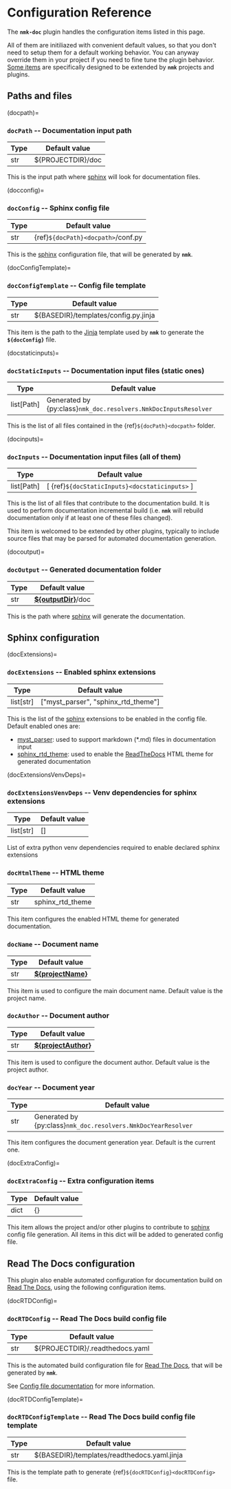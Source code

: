 # Configuration Reference

The **`nmk-doc`** plugin handles the configuration items listed in this page.

All of them are initiliazed with convenient default values, so that you don't need to setup them for a default working behavior. You can anyway override them in your project if you need to fine tune the plugin behavior. [Some items](extend.md) are specifically designed to be extended by **`nmk`** projects and plugins.

## Paths and files

(docpath)=
### **`docPath`** -- Documentation input path

| Type | Default value |
|-     |-
| str  | ${PROJECTDIR}/doc

This is the input path where [sphinx](https://www.sphinx-doc.org/) will look for documentation files.

(docconfig)=
### **`docConfig`** -- Sphinx config file

| Type | Default value |
|-     |-
| str  | {ref}`${docPath}<docpath>`/conf.py

This is the [sphinx](https://www.sphinx-doc.org/) configuration file, that will be generated by **`nmk`**.

(docConfigTemplate)=
### **`docConfigTemplate`** -- Config file template

| Type | Default value |
|-     |-
| str  | ${BASEDIR}/templates/config.py.jinja

This item is the path to the [Jinja](https://jinja.palletsprojects.com/en/3.1.x/templates/) template used by **`nmk`** to generate the **`${docConfig}`** file.

(docstaticinputs)=
### **`docStaticInputs`** -- Documentation input files (static ones)

| Type       | Default value |
|-           |-
| list[Path] | Generated by {py:class}`nmk_doc.resolvers.NmkDocInputsResolver`

This is the list of all files contained in the {ref}`${docPath}<docpath>` folder.

(docinputs)=
### **`docInputs`** -- Documentation input files (all of them)

| Type       | Default value |
|-           |-
| list[Path] | [ {ref}`${docStaticInputs}<docstaticinputs>` ]

This is the list of all files that contribute to the documentation build.
It is used to perform documentation incremental build (i.e. **`nmk`** will rebuild documentation only if at least one of these files changed).

This item is welcomed to be extended by other plugins, typically to include source files that may be parsed for automated documentation generation.

(docoutput)=
### **`docOutput`** -- Generated documentation folder

| Type | Default value |
|-     |-
| str  | **[${outputDir}](https://nmk-base.readthedocs.io/en/stable/config.html#outputdir-output-base-directory)**/doc

This is the path where [sphinx](https://www.sphinx-doc.org/) will generate the documentation.

## Sphinx configuration

(docExtensions)=
### **`docExtensions`** -- Enabled sphinx extensions

| Type       | Default value |
|-           |-
| list[str] | ["myst_parser", "sphinx_rtd_theme"]

This is the list of the [sphinx](https://www.sphinx-doc.org/) extensions to be enabled in the config file. Default enabled ones are:
* [myst_parser](https://myst-parser.readthedocs.io/en/stable/index.html): used to support markdown (*.md) files in documentation input
* [sphinx_rtd_theme](https://sphinx-rtd-theme.readthedocs.io/en/stable/index.html): used to enable the [ReadTheDocs](https://readthedocs.org/) HTML theme for generated documentation

(docExtensionsVenvDeps)=
### **`docExtensionsVenvDeps`** -- Venv dependencies for sphinx extensions

| Type       | Default value |
|-           |-
| list[str] | []

List of extra python venv dependencies required to enable declared sphinx extensions

### **`docHtmlTheme`** -- HTML theme

| Type | Default value |
|-     |-
| str  | sphinx_rtd_theme

This item configures the enabled HTML theme for generated documentation.

### **`docName`** -- Document name

| Type | Default value |
|-     |-
| str  | **[${projectName}](https://nmk-base.readthedocs.io/en/stable/config.html#projectname-project-name)**

This item is used to configure the main document name. Default value is the project name.

### **`docAuthor`** -- Document author

| Type | Default value |
|-     |-
| str  | **[${projectAuthor}](https://nmk-base.readthedocs.io/en/stable/config.html#projectauthor-project-author)**

This item is used to configure the document author. Default value is the project author.

### **`docYear`** -- Document year

| Type | Default value |
|-     |-
| str  | Generated by {py:class}`nmk_doc.resolvers.NmkDocYearResolver`

This item configures the document generation year. Default is the current one.

(docExtraConfig)=
### **`docExtraConfig`** -- Extra configuration items

| Type | Default value |
|-     |-
| dict | {}

This item allows the project and/or other plugins to contribute to [sphinx](https://www.sphinx-doc.org/) config file generation. All items in this dict will be added to generated config file.

## Read The Docs configuration

This plugin also enable automated configuration for documentation build on [Read The Docs](https://readthedocs.org/), using the following configuration items.

(docRTDConfig)=
### **`docRTDConfig`** -- Read The Docs build config file

| Type | Default value |
|-     |-
| str  | ${PROJECTDIR}/.readthedocs.yaml

This is the automated build configuration file for [Read The Docs](https://readthedocs.org/), that will be generated by **`nmk`**.

See [Config file documentation](https://docs.readthedocs.io/en/stable/config-file/v2.html) for more information.

(docRTDConfigTemplate)=
### **`docRTDConfigTemplate`** -- Read The Docs build config file template

| Type | Default value |
|-     |-
| str  | ${BASEDIR}/templates/readthedocs.yaml.jinja

This is the template path to generate {ref}`${docRTDConfig}<docRTDConfig>` file.
